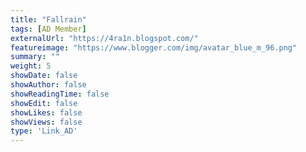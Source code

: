 ```yaml
---
title: "Fallrain"
tags: [AD Member]
externalUrl: "https://4ra1n.blogspot.com/"
featureimage: "https://www.blogger.com/img/avatar_blue_m_96.png"
summary: ""
weight: 5
showDate: false
showAuthor: false
showReadingTime: false
showEdit: false
showLikes: false
showViews: false
type: 'Link_AD'
---
```

